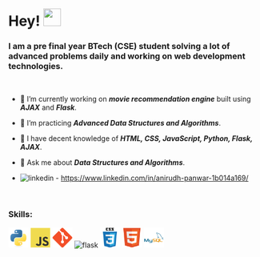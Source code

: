 # Hey! <img src="https://raw.githubusercontent.com/TheDudeThatCode/TheDudeThatCode/master/Assets/Hi.gif" width="35" height="35" style="max-width:100%;">



### I am a pre final year BTech (CSE) student solving a lot of advanced problems daily and working on web development technologies.


<br>


 
- 🔭 I’m currently working on ***movie recommendation engine*** built using ***AJAX*** and ***Flask***.


- 🌱 I’m practicing ***Advanced Data Structures and Algorithms***.


- 👯 I have decent knowledge of ***HTML, CSS, JavaScript, Python, Flask, AJAX***.


- 💬 Ask me about ***Data Structures and Algorithms***.


- <img height="30" src="https://user-images.githubusercontent.com/42828778/126117110-b9c383f8-950b-4d29-a8c2-4ca5390a4e4a.png" title="linkedin" style="max-width:100%;"> - https://www.linkedin.com/in/anirudh-panwar-1b014a169/

<br>

### Skills:

<img height="40" src="https://raw.githubusercontent.com/devicons/devicon/master/icons/python/python-original.svg" title="python" style="max-width:100%;"> <img height="40" src="https://raw.githubusercontent.com/devicons/devicon/master/icons/javascript/javascript-original.svg" title="javascript" style="max-width:100%;"> <img height="40" src="https://raw.githubusercontent.com/devicons/devicon/master/icons/git/git-original.svg" title="git" style="max-width:100%;"> <img height="40" src="https://camo.githubusercontent.com/cb2324a4c0e1910089f481d56e1f887d6e96114101987dfbb6ef6f9df1e0bf08/68747470733a2f2f7777772e766563746f726c6f676f2e7a6f6e652f6c6f676f732f706f636f6f5f666c61736b2f706f636f6f5f666c61736b2d69636f6e2e737667" title="flask" data-canonical-src="https://www.vectorlogo.zone/logos/pocoo_flask/pocoo_flask-icon.svg" style="max-width:100%;"> <img height="40" src="https://raw.githubusercontent.com/devicons/devicon/master/icons/css3/css3-original-wordmark.svg" title="css3" style="max-width:100%;"> <img height="40" src="https://raw.githubusercontent.com/devicons/devicon/master/icons/html5/html5-original.svg" title="html5" style="max-width:100%;"> <img height="40" src="https://raw.githubusercontent.com/devicons/devicon/master/icons/mysql/mysql-original-wordmark.svg" title="mysql" style="max-width:100%;">


